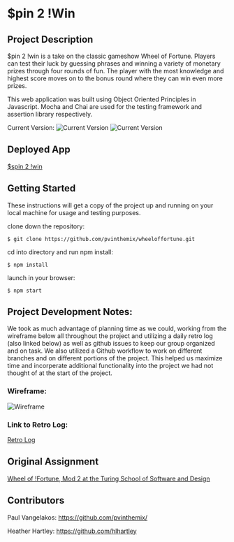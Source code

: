 # $pin 2 !Win

## Project Description

$pin 2 !win is a take on the classic gameshow Wheel of Fortune. Players can test their luck by guessing phrases and winning a variety of monetary prizes through four rounds of fun. The player with the most knowledge and highest score moves on to the bonus round where they can win even more prizes. 

This web application was built using Object Oriented Principles in Javascript. Mocha and Chai are used for the testing framework and assertion library respectively.  

Current Version: 
![Current Version](https://i.imgur.com/Tk2bCvc.png)
![Current Version](https://i.imgur.com/6c6Lx2s.png)

## Deployed App
[$spin 2 !win](http://spin-2-win.s3-website-us-west-2.amazonaws.com/)

## Getting Started

These instructions will get a copy of the project up and running on your local machine for usage and testing purposes. 

clone down the repository:
```
$ git clone https://github.com/pvinthemix/wheeloffortune.git
```

cd into directory and run npm install:
```
$ npm install
```

launch in your browser:
```
$ npm start
```

## Project Development Notes:
We took as much advantage of planning time as we could, working from the wireframe below all throughout the project and utilizing a daily retro log (also linked below) as well as github issues to keep our group organized and on task. We also utilized a Github workflow to work on different branches and on different portions of the project. This helped us maximize time and incorperate additional functionality into the project we had not thought of at the start of the project.

### Wireframe:
![Wireframe](https://i.imgur.com/iXriAwK.png)

### Link to Retro Log:
[Retro Log](https://docs.google.com/document/d/1VIxN-ZS5nTbBKPsi9kkiQqgU-bOW4-ZF0-zh8nLCzmo/edit?usp=sharing)


## Original Assignment
[Wheel of !Fortune, Mod 2 at the Turing School of Software and Design](http://frontend.turing.io/projects/wheel-of-fortune.html)

## Contributors
Paul Vangelakos: https://github.com/pvinthemix/

Heather Hartley: https://github.com/hlhartley

